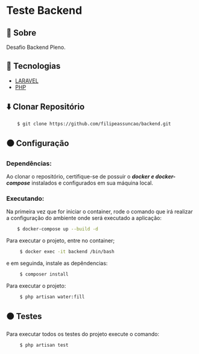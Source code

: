 # Teste Backend

## :red_circle: Sobre

Desafio Backend Pleno.

## :large_blue_circle: Tecnologias

 - [LARAVEL](https://laravel.com/)
 - [PHP](https://www.php.net/)

## :arrow_down: Clonar Repositório

```bash
    $ git clone https://github.com/filipeassuncao/backend.git
```
## :black_circle: Configuração

### Dependências:

Ao clonar o repositório, certifique-se de possuir o ***docker e docker-compose*** instalados e configurados em sua máquina local.

### Executando:

Na primeira vez que for iniciar o container, rode o comando que irá realizar a configuração do ambiente onde será executado a aplicação:


```bash
    $ docker-compose up --build -d
```

Para executar o projeto, entre no container;

```bash
     $ docker exec -it backend /bin/bash
```
e em seguinda, instale as depêndencias:

```bash
     $ composer install
```
Para executar o projeto:
```bash
     $ php artisan water:fill
```

## :orange_circle: Testes

Para executar todos os testes do projeto execute o comando:

```bash
     $ php artisan test
```
